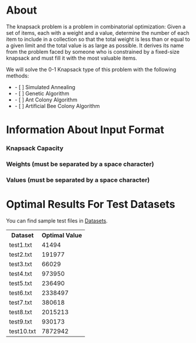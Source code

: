 # About
The knapsack problem is a problem in combinatorial optimization: Given a set of items, each with a weight and a value, determine the number of each item to include in a collection so that the total weight is less than or equal to a given limit and the total value is as large as possible. It derives its name from the problem faced by someone who is constrained by a fixed-size knapsack and must fill it with the most valuable items.

We will solve the 0-1 Knapsack type of this problem with the following methods:

<ul>
  <li>- [ ] Simulated Annealing</li>
  <li>- [ ] Genetic Algorithm</li>
  <li>- [ ] Ant Colony Algorithm</li>
  <li>- [ ] Artificial Bee Colony Algorithm</li>
</ul>

# Information About Input Format

### Knapsack Capacity

### Weights (must be separated by a space character)

### Values (must be separated by a space character)

# Optimal Results For Test Datasets

You can find sample test files in [Datasets](Datasets/).
<table>
<tr>
<th>Dataset</th><th>Optimal Value</th>
</tr>
<tr>
<td>test1.txt</td><td>41494</td>
</tr>
<tr>
<td>test2.txt</td><td>191977</td>
</tr>
<tr>
<td>test3.txt</td><td>66029</td>
</tr>
<tr>
<td>test4.txt</td><td>973950</td>
</tr>
<tr>
<td>test5.txt</td><td>236490</td>
</tr>
<tr>
<td>test6.txt</td><td>2338497</td>
</tr>
<tr>
<td>test7.txt</td><td>380618</td>
</tr>
<tr>
<td>test8.txt</td><td>2015213</td>
</tr>
<tr>
<td>test9.txt</td><td>930173</td>
</tr>
<tr>
<td>test10.txt</td><td>7872942</td>
</tr>
</table>
